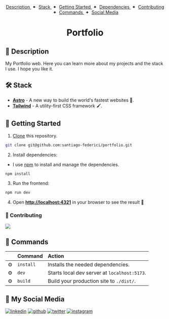<div align="center">
    <a href="#-description" target="_blank">
        Description
    </a>
    <span>&nbsp;✦&nbsp;</span>
    <a href="#-stack" target="_blank">
        Stack
    </a>
    <span>&nbsp;✦&nbsp;</span>
    <a href="#--getting-started" target="_blank">
        Getting Started
    </a>
    <span>&nbsp;✦&nbsp;</span>
    <a href="#-dependencies" target="_blank">
        Dependencies
    </a>
    <span>&nbsp;✦&nbsp;</span>
    <a href="#-contributing" target="_blank">
        Contributing
    </a>
    <span>&nbsp;✦&nbsp;</span>
    <a href="#-commands" target="_blank">
        Commands
    </a>
    <span>&nbsp;✦&nbsp;</span>
    <a href="#-social-media" target="_blank">
        Social Media
    </a>
</div>

<h1 align="center">
  Portfolio
</h1>

<div id="-description"></div>

## 📝 Description

My Portfolio web. Here you can learn more about my projects and the stack I use. I hope you like it.


<div id="-stack"></div>

## 🛠️ Stack

- [**Astro**](https://astro.build/) - A new way to build the world's fastest websites 🚀.
- [**Tailwind**](https://tailwindcss.com/) - A utility-first CSS framework 🖌️.

<div id="-getting-started"></div>


## 🚀 Getting Started

1. [Clone](https://github.com/santiago-federici/portfolio.git) this repository.

```bash
git clone git@github.com:santiago-federici/portfolio.git
```

<div id="-dependencies"></div>

2. Install dependencies:

- I use [npm](https://www.npmjs.com/) to install and manage the dependencies.

```bash
npm install
```

3. Run the frontend:

```bash
npm run dev
```

4. Open [**http://localhost:4321**](http://localhost:4321/) in your browser to see the result 🚀

<div id="-contributing"></div>

### 🤝 Contributing

<a href="https://github.com/santiago-federici/ReactJS-NotionClone/graphs/contributors">
  <img src="https://contrib.rocks/image?repo=santiago-federici/ReactJS-NotionClone" />
</a>

<div id="-commands"></div>

## 🧞 Commands

|     | Command          | Action                                        |
| :-- | :--------------- | :-------------------------------------------- |
| ⚙️  | `install`        | Installs the needed dependencies.  |
| ⚙️  | `dev`            | Starts local dev server at `localhost:5173`.  |
| ⚙️  | `build`          | Build your production site to `./dist/`.      |


<div id="-social-media"></div>

## 📲 My Social Media



[![linkedin](https://img.shields.io/badge/linkedin-0077B5?style=for-the-badge&logo=linkedin&logoColor=white)](https://www.linkedin.com/in/santiago-federici/)
[![github](https://img.shields.io/badge/github-181717?style=for-the-badge&logo=github&logoColor=white)](https://github.com/santiago-federici)
[![twitter](https://img.shields.io/badge/twitter-1DA1F2?style=for-the-badge&logo=twitter&logoColor=white)](https://twitter.com/Santi_Federici)
[![instagram](https://img.shields.io/badge/instagram-E4405F?style=for-the-badge&logo=instagram&logoColor=white)](https://www.instagram.com/santi_federici)